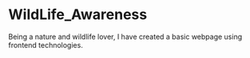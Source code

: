 # WildLife_Awareness
Being a nature and wildlife lover, I have created a basic webpage using frontend technologies.
